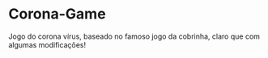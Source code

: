# Corona-Game

Jogo do corona vírus, baseado no famoso jogo da cobrinha, claro que com algumas modificações!
